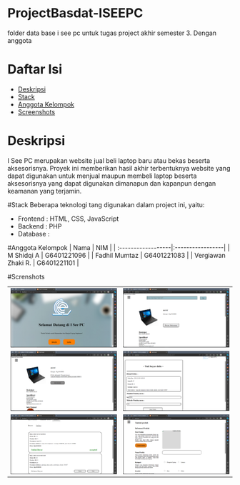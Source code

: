 # ProjectBasdat-ISEEPC
folder data base i see pc untuk tugas project akhir semester 3. Dengan anggota 

# Daftar Isi
* [Deskripsi](#Deskripsi)
* [Stack](#Stack)
* [Anggota Kelompok](#Anggota-Kelompok)
* [Screenshots](#Screenshots)

# Deskripsi
I See PC  merupakan website jual beli laptop baru atau bekas beserta aksesorisnya. Proyek ini memberikan hasil akhir terbentuknya website yang dapat digunakan untuk menjual maupun membeli laptop beserta aksesorisnya yang dapat digunakan dimanapun dan kapanpun dengan keamanan yang terjamin.

#Stack
Beberapa teknologi tang digunakan dalam project ini, yaitu:
* Frontend : HTML, CSS, JavaScript
* Backend : PHP
* Database :

#Anggota Kelompok
| Nama               | NIM              |
| :------------------|:-----------------|
| M Shidqi A         | G6401221096      |
| Fadhil Mumtaz      | G6401221083      |
| Vergiawan Zhaki R. | G6401221101      |

#Screnshots
<table>
  <tbody>
    <tr>
      <td><img src="screenshots/Screenshot (1322).png"></td>
      <td><img src="screenshots/Screenshot (1328).png"></td>
    </tr>
    <tr>
      <td><img src="screenshots/Screenshot (1330).png"></td>
      <td><img src="screenshots/Screenshot (1332).png"></td>
    </tr>
    <tr>
      <td><img src="screenshots/Screenshot (1334).png"></td>
      <td><img src="screenshots/Screenshot (1338).png"></td>
    </tr>
  </tbody>
</table>

